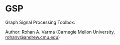 # GSP
Graph Signal Processing Toolbox:

Author: Rohan A. Varma (Carnegie Mellon University, rohanv@andrew.cmu.edu)
